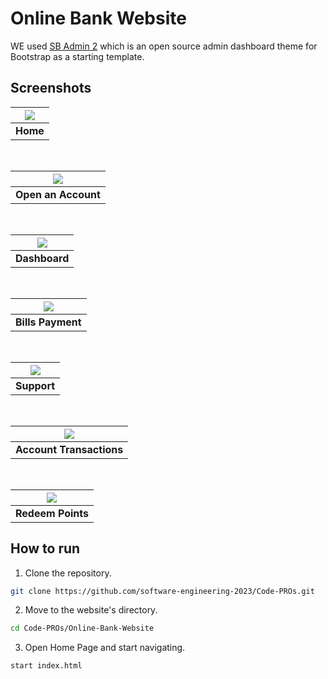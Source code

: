 # Online Bank Website

WE used [SB Admin 2](https://startbootstrap.com/theme/sb-admin-2/) which is an open source admin dashboard theme for Bootstrap as a starting template.


## Screenshots
| <img src="https://github.com/software-engineering-2023/Code-PROs/releases/download/imgs/Home.jpeg"> |
|:--:| 
| **Home** |

<br>

| <img src="https://github.com/software-engineering-2023/Code-PROs/releases/download/imgs/Open_Account.jpeg"> |
| :--: |
| **Open an Account** |

<br>

| <img src="https://github.com/software-engineering-2023/Code-PROs/releases/download/imgs/Dashboard.jpeg"> |
| :--: |
| **Dashboard** |

<br>


| <img src="https://github.com/software-engineering-2023/Code-PROs/releases/download/imgs/Payment.jpeg"> |
| :--: |
| **Bills Payment** |

<br>

| <img src="https://github.com/software-engineering-2023/Code-PROs/releases/download/imgs/Support.jpeg"> |
| :--: |
| **Support** |

<br>

| <img src="https://github.com/software-engineering-2023/Code-PROs/releases/download/imgs/Account_Transactions.jpeg"> |
| :--: |
| **Account Transactions** |

<br>

| <img src="https://github.com/software-engineering-2023/Code-PROs/releases/download/imgs/Redeem_Points.jpeg"> |
| :--: |
| **Redeem Points** |



## How to run

1. Clone the repository.

```sh
git clone https://github.com/software-engineering-2023/Code-PROs.git
```

2. Move to the website's directory.

```sh
cd Code-PROs/Online-Bank-Website
```

3. Open Home Page and start navigating.

```sh
start index.html
```
